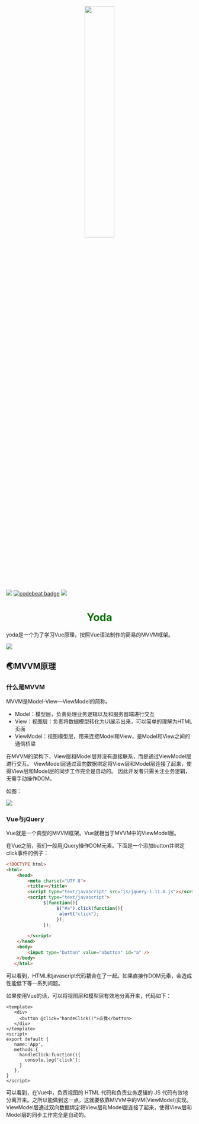 <div  align="center">    
    <img src="http://lishengyu.xyz/yoda.png" width ="40%"  align="center"/>
</div>

![](https://img.shields.io/badge/language-javascript-yellow.svg)   [![codebeat badge](https://codebeat.co/badges/455e8bf3-684d-4c8b-8041-cb5aa6ad75b1)](https://codebeat.co/projects/github-com-aituring-yoda-master) ![](https://img.shields.io/badge/license-MIT-000000.svg)




<center><h1><font color="rgb(167, 200, 34)">Yoda</font></h1></center>




yoda是一个为了学习Vue原理，按照Vue语法制作的简易的MVVM框架。

![](https://fontmeme.com/permalink/200413/e908ed3e184539c90070d0ff2abb12d8.png)



## 🌏MVVM原理

### 什么是MVVM

MVVM是Model-View—ViewModel的简称。

- Model：模型层，负责处理业务逻辑以及和服务器端进行交互
- View：视图层：负责将数据模型转化为UI展示出来，可以简单的理解为HTML页面
- ViewModel：视图模型层，用来连接Model和View，是Model和View之间的通信桥梁

在MVVM的架构下，View层和Model层并没有直接联系，而是通过ViewModel层进行交互。 ViewModel层通过双向数据绑定将View层和Model层连接了起来，使得View层和Model层的同步工作完全是自动的。
因此开发者只需关注业务逻辑，无需手动操作DOM。

如图：

![](http://lishengyu.xyz/mvvm.png)

### Vue与jQuery

Vue就是一个典型的MVVM框架。Vue就相当于MVVM中的ViewModel层。

在Vue之前，我们一般用jQuery操作DOM元素。下面是一个添加button并绑定click事件的例子：

```html
<!DOCTYPE html>
<html>
	<head>
		<meta charset="UTF-8">
		<title></title>
		<script type="text/javascript" src="js/jquery-1.11.0.js"></script>
		<script type="text/javascript">
			  $(function(){
			  	   $("#a").click(function(){			  	   			 
			  	    alert("click");
			  	   });			  			 		  				  	
			  });
			 
		</script>
	</head>
	<body>
		<input type="button" value="abutton" id="a" />
    </body>
   </html> 
```
可以看到，HTML和javascript代码耦合在了一起。如果直接作DOM元素，会造成性能低下等一系列问题。

如果使用Vue的话，可以将视图层和模型层有效地分离开来，代码如下：

```vue
<template>
   <div>
     <button @click="handeClick()">点我</button>
   </div>
</template>
<script>
export default {
   name:'App',
   methods:{
     handleClick:function(){
       console.log('click');
     }
   },
}
</script>
```
可以看到，在Vue中，负责视图的 HTML 代码和负责业务逻辑的 JS 代码有效地分离开来。之所以能做到这一点，这就要依靠MVVM中的VM(ViewModel)实现。ViewModel层通过双向数据绑定将View层和Model层连接了起来，使得View层和Model层的同步工作完全是自动的。


